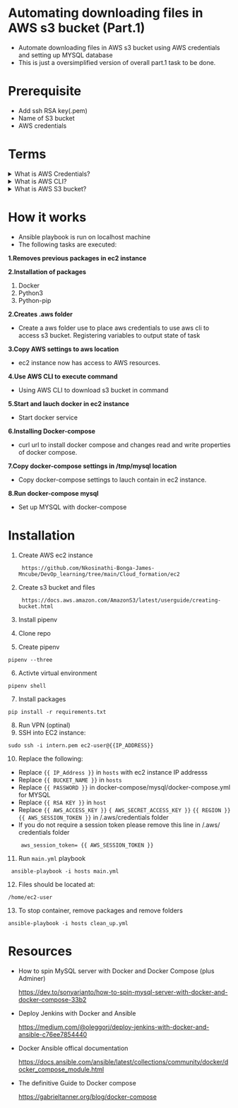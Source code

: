# Automating downloading files in AWS s3 bucket (Part.1)
 - Automate downloading files in AWS s3 bucket using AWS credentials and setting up MYSQL database
 - This is just a oversimplified version of overall part.1 task to be done.

# Prerequisite
 - Add ssh RSA key(.pem)
 - Name of S3 bucket
 - AWS credentials
# Terms
<details>
<summary>What is AWS Credentials?</summary>
<br>
    - Credentials to authenticate user giving access to AWS resources

    - More info : 
    https://docs.aws.amazon.com/general/latest/gr/aws-security-credentials.html
    https://docs.aws.amazon.com/sdk-for-php/v3/developer-guide/guide_credentials_profiles.html
    

</details>
<details>
<summary>What is AWS CLI?</summary>
<br>
    - Command Line Interface (CLI) for interactiving with AWS resources

    - More info :
    https://aws.amazon.com/cli/
</details>

<details>
<summary>What is AWS S3 bucket?</summary>
<br>
    - Provides object storage through a web service interface.Policies can be assigned to restrict access to bucket.

    - More info :
    https://aws.amazon.com/s3/
    https://docs.aws.amazon.com/AmazonS3/latest/userguide/example-bucket-policies.html
</details>

# How it works
- Ansible playbook is run on localhost machine
- The following tasks are executed:

**1.Removes previous packages in ec2 instance**

**2.Installation of packages**
 1. Docker
 3. Python3
 4. Python-pip

**2.Creates .aws folder**
- Create a aws folder use to place aws credentials to use aws cli to access s3 bucket. Registering variables to output state of task

**3.Copy AWS settings to aws location**
- ec2 instance now has access to AWS resources.

**4.Use AWS CLI to execute command**
- Using AWS CLI to download s3 bucket in command 

**5.Start and lauch docker in ec2 instance**
 - Start docker service

**6.Installing Docker-compose** 
- curl url to install docker compose and changes read and write properties of docker compose. 

**7.Copy docker-compose settings in /tmp/mysql location**
- Copy docker-compose settings to lauch contain in ec2 instance.

**8.Run docker-compose mysql**
 - Set up MYSQL with docker-compose

 
# Installation
1. Create AWS ec2 instance

        https://github.com/Nkosinathi-Bonga-James-Mncube/DevOp_learning/tree/main/Cloud_formation/ec2
2. Create s3 bucket and files

        https://docs.aws.amazon.com/AmazonS3/latest/userguide/creating-bucket.html

3. Install pipenv
4. Clone repo
5. Create pipenv
```
pipenv --three
```

6. Activte virtual environment
```
pipenv shell
```
7. Install packages
```
pip install -r requirements.txt
```
8. Run VPN (optinal)
9. SSH into EC2 instance:

```
sudo ssh -i intern.pem ec2-user@{{IP_ADDRESS}}
```
10. Replace the following: 
- Replace `{{ IP_Address }}` in `hosts` with ec2 instance IP addresss
 - Replace `{{ BUCKET_NAME }}` in `hosts`
 - Replace `{{ PASSWORD }}` in docker-compose/mysql/docker-compose.yml for MYSQL
 - Replace `{{ RSA KEY }}` in `host`
 - Replace `{{ AWS_ACCESS_KEY }}` `{ AWS_SECRET_ACCESS_KEY }}` `{{ REGION }}
` `{{ AWS_SESSION_TOKEN }}` in /.aws/credentials folder
- If you do not require a session token please remove this line in /.aws/
credentials folder
```
    aws_session_token= {{ AWS_SESSION_TOKEN }}
```
11. Run `main.yml` playbook

```
 ansible-playbook -i hosts main.yml
```
12. Files should be located at:

```
/home/ec2-user
```
13. To stop container, remove packages and remove folders
```
ansible-playbook -i hosts clean_up.yml
```
# Resources
- How to spin MySQL server with Docker and Docker Compose (plus Adminer)

    https://dev.to/sonyarianto/how-to-spin-mysql-server-with-docker-and-docker-compose-33b2


 - Deploy Jenkins with Docker and Ansible

    https://medium.com/@oleggorj/deploy-jenkins-with-docker-and-ansible-c76ee7854440

- Docker Ansible offical documentation

    https://docs.ansible.com/ansible/latest/collections/community/docker/docker_compose_module.html
    
- The definitive Guide to Docker compose

    https://gabrieltanner.org/blog/docker-compose
